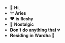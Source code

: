- 👋 𝐇𝐢,
- ♈️ 𝐀𝐫𝐢𝐞𝐬
- ❤️ 𝐢𝐬 𝐟𝐥𝐞𝐬𝐡𝐲
- 🥺 𝐍𝐨𝐬𝐭𝐚𝐥𝐠𝐢𝐜
- 𝐃𝐨𝐧'𝐭 𝐝𝐨 𝐚𝐧𝐲𝐭𝐡𝐢𝐧𝐠 𝐭𝐡𝐚𝐭 💔
- 𝐑𝐞𝐬𝐢𝐝𝐢𝐧𝐠 𝐢𝐧 𝐖𝐚𝐫𝐝𝐡𝐚 🤗


<!---
Omkara-0/Omkara-0 is a ✨ special ✨ repository because its `README.md` (this file) appears on your GitHub profile.
You can click the Preview link to take a look at your changes.
--->
